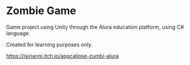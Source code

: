 # Zombie Game

Game project using Unity through the Alura education platform, using C# language. 

Created for learning purposes only.

https://lsirianni.itch.io/apocalipse-zumbi-alura 
